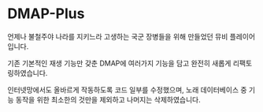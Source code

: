 # DMAP-Plus

언제나 불철주야 나라를 지키느라 고생하는 국군 장병들을 위해 만들었던 뮤비 플레이어입니다.

기존 기본적인 재생 기능만 갖춘 DMAP에 여러가지 기능을 담고 완전히 새롭게 리팩토링하였습니다.

인터넷망에서도 올바르게 작동하도록 코드 일부를 수정했으며, 노래 데이터베이스 중 기능 동작을 위한 최소한의 것만을 제외하고 나머지는 삭제하였습니다.
